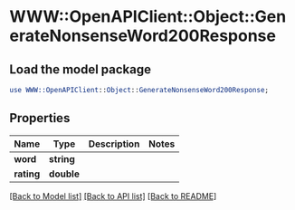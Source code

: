 # WWW::OpenAPIClient::Object::GenerateNonsenseWord200Response

## Load the model package
```perl
use WWW::OpenAPIClient::Object::GenerateNonsenseWord200Response;
```

## Properties
Name | Type | Description | Notes
------------ | ------------- | ------------- | -------------
**word** | **string** |  | 
**rating** | **double** |  | 

[[Back to Model list]](../README.md#documentation-for-models) [[Back to API list]](../README.md#documentation-for-api-endpoints) [[Back to README]](../README.md)


